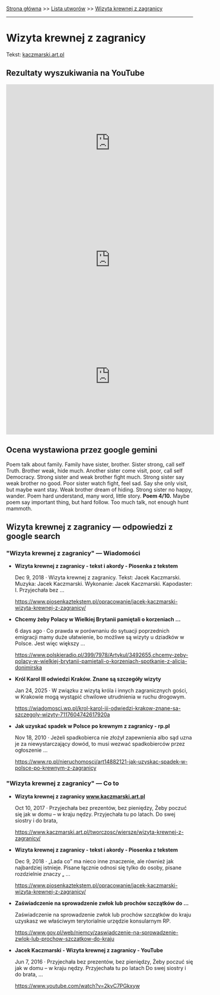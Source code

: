 [Strona główna](../index.md) >> [Lista utworów](../list.md) >> [Wizyta krewnej z zagranicy](641.md)

---

# Wizyta krewnej z zagranicy

Tekst: [kaczmarski.art.pl](https://www.kaczmarski.art.pl/tworczosc/wiersze/wizyta-krewnej-z-zagranicy/)

## Rezultaty wyszukiwania na YouTube

<iframe width="560" height="315" src="https://www.youtube.com/embed/2kvC7PGkxyw?si=IdontcarewhotheIRSsendsImnotpayingtaxes" title="YouTube video player" frameborder="0" allow="accelerometer; autoplay; clipboard-write; encrypted-media; gyroscope; picture-in-picture; web-share" referrerpolicy="strict-origin-when-cross-origin" allowfullscreen></iframe>

<iframe width="560" height="315" src="https://www.youtube.com/embed/UQR_7yDHTQs?si=IdontcarewhotheIRSsendsImnotpayingtaxes" title="YouTube video player" frameborder="0" allow="accelerometer; autoplay; clipboard-write; encrypted-media; gyroscope; picture-in-picture; web-share" referrerpolicy="strict-origin-when-cross-origin" allowfullscreen></iframe>

<iframe width="560" height="315" src="https://www.youtube.com/embed/NDnT0CrOLRQ?si=IdontcarewhotheIRSsendsImnotpayingtaxes" title="YouTube video player" frameborder="0" allow="accelerometer; autoplay; clipboard-write; encrypted-media; gyroscope; picture-in-picture; web-share" referrerpolicy="strict-origin-when-cross-origin" allowfullscreen></iframe>

## Ocena wystawiona przez google gemini

Poem talk about family. Family have sister, brother. Sister strong, call self Truth. Brother weak, hide much. Another sister come visit, poor, call self Democracy. Strong sister and weak brother fight much. Strong sister say weak brother no good. Poor sister watch fight, feel sad. Say she only visit, but maybe want stay. Weak brother dream of hiding. Strong sister no happy, wander. Poem hard understand, many word, little story. **Poem 4/10.** Maybe poem say important thing, but hard follow. Too much talk, not enough hunt mammoth.


## Wizyta krewnej z zagranicy — odpowiedzi z google search

### "Wizyta krewnej z zagranicy" — Wiadomości

- **Wizyta krewnej z zagranicy - tekst i akordy - Piosenka z tekstem**

    Dec 9, 2018  ·  Wizyta krewnej z zagranicy. Tekst: Jacek Kaczmarski. Muzyka: Jacek Kaczmarski. Wykonanie: Jacek Kaczmarski. Kapodaster: I. Przyjechała bez ... 

   <https://www.piosenkaztekstem.pl/opracowanie/jacek-kaczmarski-wizyta-krewnej-z-zagranicy/>
- **Chcemy żeby Polacy w Wielkiej Brytanii pamiętali o korzeniach ...**

    6 days ago  ·  Co prawda w porównaniu do sytuacji poprzednich emigracji mamy duże ułatwienie, bo możliwe są wizyty u dziadków w Polsce. Jest więc większy ... 

   <https://www.polskieradio.pl/399/7978/Artykul/3492655,chcemy-zeby-polacy-w-wielkiej-brytanii-pamietali-o-korzeniach-spotkanie-z-alicja-donimirska>
- **Król Karol III odwiedzi Kraków. Znane są szczegóły wizyty**

    Jan 24, 2025  ·  W związku z wizytą króla i innych zagranicznych gości, w Krakowie mogą wystąpić chwilowe utrudnienia w ruchu drogowym. 

   <https://wiadomosci.wp.pl/krol-karol-iii-odwiedzi-krakow-znane-sa-szczegoly-wizyty-7117604742617920a>
- **Jak uzyskać spadek w Polsce po krewnym z zagranicy - rp.pl**

    Nov 18, 2010  ·  Jeżeli spadkobierca nie złożył zapewnienia albo sąd uzna je za niewystarczający dowód, to musi wezwać spadkobierców przez ogłoszenie ... 

   <https://www.rp.pl/nieruchomosci/art14882121-jak-uzyskac-spadek-w-polsce-po-krewnym-z-zagranicy>

### "Wizyta krewnej z zagranicy" — Co to

- **Wizyta krewnej z zagranicy www.kaczmarski.art.pl**

    Oct 10, 2017  ·  Przyjechała bez prezentów, bez pieniędzy, Żeby poczuć się jak w domu – w kraju nędzy. Przyjechała tu po latach. Do swej siostry i do brata, 

   <https://www.kaczmarski.art.pl/tworczosc/wiersze/wizyta-krewnej-z-zagranicy/>
- **Wizyta krewnej z zagranicy - tekst i akordy - Piosenka z tekstem**

    Dec 9, 2018  ·  „Lada co” ma nieco inne znaczenie, ale również jak najbardziej istnieje. Pisane łącznie odnosi się tylko do osoby, pisane rozdzielnie znaczy „ ... 

   <https://www.piosenkaztekstem.pl/opracowanie/jacek-kaczmarski-wizyta-krewnej-z-zagranicy/>
- **Zaświadczenie na sprowadzenie zwłok lub prochów szczątków do ...**

    Zaświadczenie na sprowadzenie zwłok lub prochów szczątków do kraju uzyskasz we właściwym terytorialnie urzędzie konsularnym RP. 

   <https://www.gov.pl/web/niemcy/zaswiadczenie-na-sprowadzenie-zwlok-lub-prochow-szczatkow-do-kraju>
- **Jacek Kaczmarski - Wizyta krewnej z zagranicy - YouTube**

    Jun 7, 2016  ·  Przyjechała bez prezentów, bez pieniędzy, Żeby poczuć się jak w domu – w kraju nędzy. Przyjechała tu po latach Do swej siostry i do brata, ... 

   <https://www.youtube.com/watch?v=2kvC7PGkxyw>

